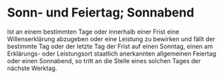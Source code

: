 # Sonn- und Feiertag; Sonnabend

Ist an einem bestimmten Tage oder innerhalb einer Frist eine Willenserklärung abzugeben oder eine Leistung zu bewirken und fällt der bestimmte Tag oder der letzte Tag der Frist auf einen Sonntag, einen am Erklärungs\- oder Leistungsort staatlich anerkannten allgemeinen Feiertag oder einen Sonnabend, so tritt an die Stelle eines solchen Tages der nächste Werktag. 

